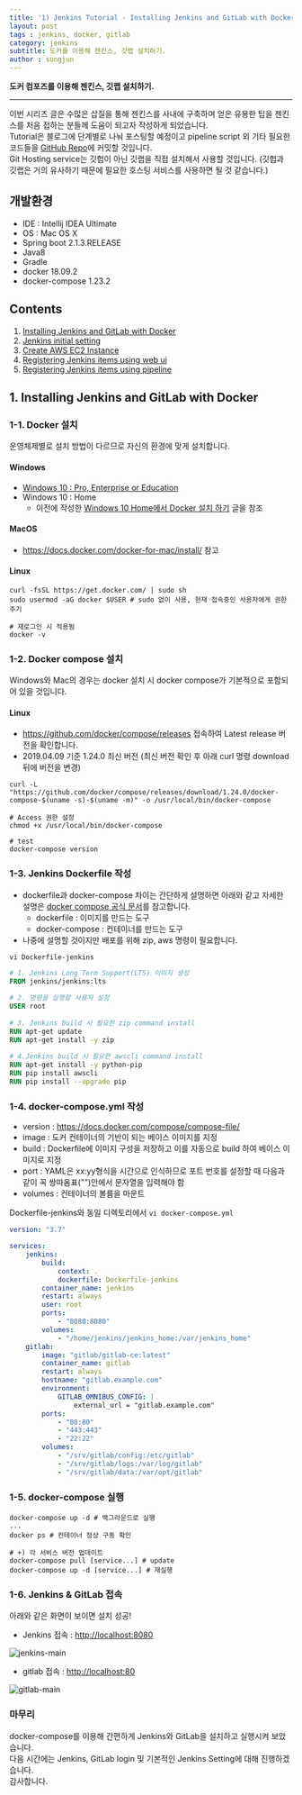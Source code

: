 ```yaml
---
title: '1) Jenkins Tutorial - Installing Jenkins and GitLab with Docker'  
layout: post  
tags : jenkins, docker, gitlab
category: jenkins
subtitle: 도커를 이용해 젠킨스, 깃랩 설치하기.
author : sungjun
---
```


**도커 컴포즈를 이용해 젠킨스, 깃랩 설치하기.** 

---

이번 시리즈 글은 수많은 삽질을 통해 젠킨스를 사내에 구축하며 얻은 유용한 팁을 젠킨스를 처음 접하는 분들께 도움이 되고자 작성하게 되었습니다.   
Tutorial은 블로그에 단계별로 나눠 포스팅할 예정이고 pipeline script 외 기타 필요한 코드들을 [GitHub Repo](https://github.com/gwonsungjun/jenkins_tutorial)에 커밋할 것입니다.   
Git Hosting service는 깃헙이 아닌 깃랩을 직접 설치해서 사용할 것입니다. (깃헙과 깃랩은 거의 유사하기 때문에 필요한 호스팅 서비스를 사용하면 될 것 같습니다.)


## 개발환경

- IDE : Intellij IDEA Ultimate
- OS : Mac OS X
- Spring boot 2.1.3.RELEASE
- Java8
- Gradle
- docker 18.09.2
- docker-compose 1.23.2

## Contents

1. [Installing Jenkins and GitLab with Docker](https://gwonsungjun.github.io/articles/2019-04/jenkins_tutorial_1)
2. [Jenkins initial setting](https://gwonsungjun.github.io/articles/2019-04/jenkins_tutorial_2)
3. [Create AWS EC2 Instance](https://gwonsungjun.github.io/articles/2019-04/jenkins_tutorial_3)
4. [Registering Jenkins items using web ui](https://gwonsungjun.github.io/articles/2019-04/jenkins_tutorial_4)
5. [Registering Jenkins items using pipeline](https://gwonsungjun.github.io/articles/2019-04/jenkins_tutorial_5)

## 1. Installing Jenkins and GitLab with Docker

### 1-1. Docker 설치

운영체제별로 설치 방법이 다르므로 자신의 환경에 맞게 설치합니다.

####  Windows
- [Windows 10 : Pro, Enterprise or Education](https://docs.docker.com/docker-for-mac/install/)
- Windows 10 : Home
    - 이전에 작성한 [Windows 10 Home에서 Docker 설치 하기](https://gwonsungjun.github.io/articles/2018-01/DockerInstall) 글을 참조

#### MacOS
- <https://docs.docker.com/docker-for-mac/install/> 참고

#### Linux

```shell
curl -fsSL https://get.docker.com/ | sudo sh
sudo usermod -aG docker $USER # sudo 없이 사용, 현재 접속중인 사용자에게 권한주기
    
# 재로그인 시 적용됨
docker -v
```

### 1-2. Docker compose 설치
Windows와 Mac의 경우는 docker 설치 시 docker compose가 기본적으로 포함되어 있을 것입니다.

#### Linux
- <https://github.com/docker/compose/releases> 접속하여 Latest release 버전을 확인합니다.
- 2019.04.09 기준 1.24.0 최신 버전 (최신 버전 확인 후 아래 curl 명령 download 뒤에 버전을 변경)

```shell
curl -L "https://github.com/docker/compose/releases/download/1.24.0/docker-compose-$(uname -s)-$(uname -m)" -o /usr/local/bin/docker-compose

# Access 권한 설정
chmod +x /usr/local/bin/docker-compose
    
# test
docker-compose version
```

### 1-3. Jenkins Dockerfile 작성

- dockerfile과 docker-compose 차이는 간단하게 설명하면 아래와 같고 자세한 설명은 [docker compose 공식 문서](https://docs.docker.com/compose/overview/)를 참고합니다.
    - dockerfile : 이미지를 만드는 도구
    - docker-compose : 컨테이너를 만드는 도구
- 나중에 설명할 것이지만 배포를 위해 zip, aws 명령이 필요합니다.

`vi Dockerfile-jenkins`

```dockerfile
# 1. Jenkins Long Term Support(LTS) 이미지 생성
FROM jenkins/jenkins:lts
    
# 2. 명령을 실행할 사용자 설정
USER root
    
# 3. Jenkins build 시 필요한 zip command install
RUN apt-get update
RUN apt-get install -y zip
    
# 4.Jenkins build 시 필요한 awscli command install
RUN apt-get install -y python-pip
RUN pip install awscli
RUN pip install --upgrade pip
```

### 1-4. docker-compose.yml 작성

- version : <https://docs.docker.com/compose/compose-file/>
- image : 도커 컨테이너의 기반이 되는 베이스 이미지를 지정
- build : Dockerfile에 이미지 구성을 저장하고 이를 자동으로 build 하여 베이스 이미지로 지정
- port : YAML은 xx:yy형식을 시간으로 인식하므로 포트 번호를 설정할 때 다음과 같이 꼭 쌍따옴표("")안에서 문자열을 입력해야 함
- volumes : 컨테이너의 볼륨을 마운트

Dockerfile-jenkins와 동일 디렉토리에서 `vi docker-compose.yml`

```yml
version: "3.7"

services:
	jenkins:
		build:
			context: .
			dockerfile: Dockerfile-jenkins
		container_name: jenkins
		restart: always
		user: root
		ports:
			- "8080:8080"
		volumes:
			- "/home/jenkins/jenkins_home:/var/jenkins_home"
	gitlab:
		image: "gitlab/gitlab-ce:latest"
		container_name: gitlab
		restart: always
		hostname: "gitlab.example.com"
		environment:
			GITLAB_OMNIBUS_CONFIG: |
				external_url = "gitlab.example.com"
		ports:
			- "80:80"
			- "443:443"
			- "22:22"
		volumes:
			- "/srv/gitlab/config:/etc/gitlab"
			- "/srv/gitlab/logs:/var/log/gitlab"
			- "/srv/gitlab/data:/var/opt/gitlab"
```

### 1-5. docker-compose 실행

```shell
docker-compose up -d # 백그라운드로 실행
...
docker ps # 컨테이너 정상 구동 확인
    
# +) 각 서비스 버전 업데이트
docker-compose pull [service...] # update
docker-compose up -d [service...] # 재실행
```

### 1-6. Jenkins & GitLab 접속

아래와 같은 화면이 보이면 설치 성공!

- Jenkins 접속 : <http://localhost:8080>

![jenkins-main](/assets/images/usingimages/jenkins_tutorial/jenkins-main.png)

- gitlab 접속 : <http://localhost:80>

![gitlab-main](/assets/images/usingimages/jenkins_tutorial/gitlab-main.png)


### 마무리

docker-compose를 이용해 간편하게 Jenkins와 GitLab을 설치하고 실행시켜 보았습니다.   
다음 시간에는 Jenkins, GitLab login 및 기본적인 Jenkins Setting에 대해 진행하겠습니다.   
감사합니다.
